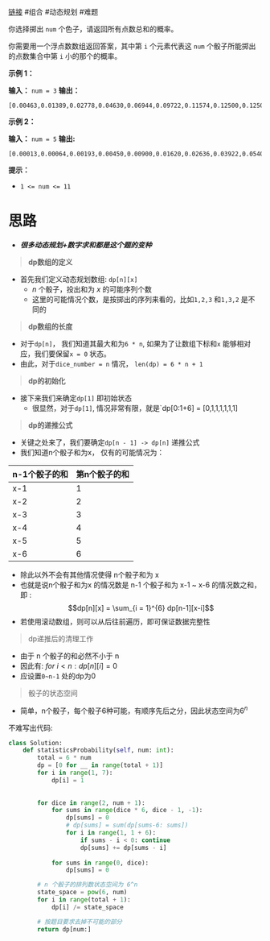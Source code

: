 [链接](https://leetcode.cn/problems/nge-tou-zi-de-dian-shu-lcof/description/)
#组合 #动态规划 #难题 


你选择掷出 `num` 个色子，请返回所有点数总和的概率。

你需要用一个浮点数数组返回答案，其中第 `i` 个元素代表这 `num` 个骰子所能掷出的点数集合中第 `i` 小的那个的概率。

**示例 1：**

**输入：** `num = 3`
**输出：**
```
[0.00463,0.01389,0.02778,0.04630,0.06944,0.09722,0.11574,0.12500,0.12500,0.11574,0.09722,0.06944,0.04630,0.02778,0.01389,0.00463]
```

**示例 2：**

**输入：** `num = 5`
**输出:**
```
[0.00013,0.00064,0.00193,0.00450,0.00900,0.01620,0.02636,0.03922,0.05401,0.06944,0.08372,0.09452,0.10031,0.10031,0.09452,0.08372,0.06944,0.05401,0.03922,0.02636,0.01620,0.00900,0.00450,0.00193,0.00064,0.00013]
```

**提示：**

- `1 <= num <= 11`

# 思路
- ***很多动态规划+数字求和都是这个题的变种***

> **dp数组的定义**
- 首先我们定义动态规划数组: `dp[n][x]` 
  -  $n$ 个骰子，投出和为 $x$  的可能序列个数 
  - 这里的可能情况个数，是按掷出的序列来看的，比如`1,2,3` 和`1,3,2` 是不同的

> **dp数组的长度**
- 对于`dp[n]`， 我们知道其最大和为`6 * n`, 如果为了让数组下标和`x` 能够相对应，我们要保留`x = 0` 状态。
- 由此，对于`dice_number = n` 情况， `len(dp) = 6 * n + 1`

> **dp的初始化**
- 接下来我们来确定`dp[1]` 即初始状态
  - 很显然，对于`dp[1]`, 情况非常有限，就是`dp[0:1+6] = [0,1,1,1,1,1,1]

> **dp的递推公式**
- 关键之处来了，我们要确定`dp[n - 1] -> dp[n]` 递推公式
- 我们知道n个骰子和为x， 仅有的可能情况为：

| n-1个骰子的和 | 第n个骰子的和 |
| ------------- | ------------- |
| x-1           | 1             |
| x-2           | 2             |
| x-3           | 3             |
| x-4           | 4             |
| x-5           | 5             |
| x-6           | 6              |

- 除此以外不会有其他情况使得 n个骰子和为 x
- 也就是说n个骰子和为x 的情况数是 n-1 个骰子和为 x-1 ~ x-6 的情况数之和， 即 :
$$dp[n][x] = \sum_{i = 1}^{6} dp[n-1][x-i]$$
- 若使用滚动数组，则可以从后往前遍历，即可保证数据完整性

> dp递推后的清理工作
- 由于 n 个骰子的和必然不小于 n
- 因此有: $for\ i < n: dp[n][i] = 0$
- 应设置`0~n-1` 处的dp为0

> 骰子的状态空间
- 简单，n个骰子，每个骰子6种可能，有顺序先后之分，因此状态空间为$6^n$

不难写出代码:
```python
class Solution:
    def statisticsProbability(self, num: int):
        total = 6 * num
        dp = [0 for __ in range(total + 1)]
        for i in range(1, 7):
            dp[i] = 1
        
        
        for dice in range(2, num + 1):
            for sums in range(dice * 6, dice - 1, -1):
                dp[sums] = 0
                # dp[sums] = sum(dp[sums-6: sums])
                for i in range(1, 1 + 6):
                    if sums - i < 0: continue
                    dp[sums] += dp[sums - i]
            
            for sums in range(0, dice):
                dp[sums] = 0

		# n 个骰子的排列数状态空间为 6^n
        state_space = pow(6, num)
        for i in range(total + 1):
            dp[i] /= state_space

		# 按题目要求去掉不可能的部分
        return dp[num:]
```